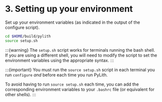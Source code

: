 # 3. Setting up your environment

Set up your environment variables (as indicated in the output of the configure script).

```bash
cd $HOME/build/pylith
source setup.sh
```

:::{warning}
The `setup.sh` script works for terminals running the bash shell. If you are using a different shell, you will need to modify the script to set the environment variables using the appropriate syntax.
:::

:::{important}
You must run the `source setup.sh` script in each terminal you run `configure` *and* before each time you run PyLith.

To avoid having to run `source setup.sh` each time, you can add the corresponding environment variables to your `.bashrc` file (or equivalent for other shells).
:::
